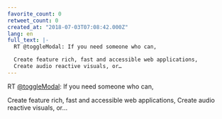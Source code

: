 ```yaml
---
favorite_count: 0
retweet_count: 0
created_at: "2018-07-03T07:08:42.000Z"
lang: en
full_text: |-
  RT @toggleModal: If you need someone who can,

  Create feature rich, fast and accessible web applications,
  Create audio reactive visuals, or…
---
```


RT [@toggleModal](https://twitter.com/toggleModal): If you need someone who can,

Create feature rich, fast and accessible web applications, Create audio reactive
visuals, or…

